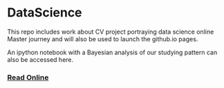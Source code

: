 DataScience
===========

This repo includes work about CV project portraying data science online Master journey and will also be used to launch the github.io pages.

An ipython notebook with a Bayesian analysis of our studying pattern can also be accessed here.
### [Read Online](http://nbviewer.ipython.org/github/crevoisiersabine/DataScience/blob/gh-pages/Bayesian%20Course%20Analysis.ipynb)
